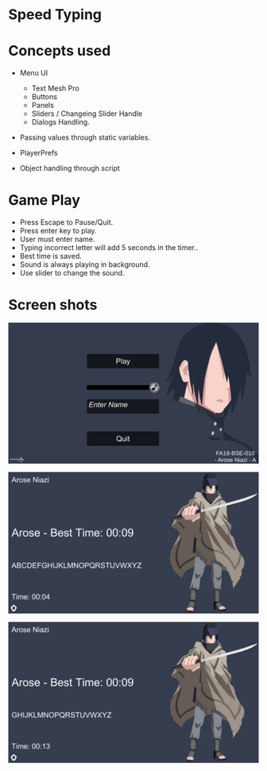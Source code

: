 # Speed Typing 

# Concepts used

-   Menu UI
    - Text Mesh Pro
    - Buttons
    - Panels
    - Sliders / Changeing Slider Handle
    - Dialogs Handling.

- Passing values through static variables.
- PlayerPrefs
- Object handling through script

# Game Play

-   Press Escape to Pause/Quit.
-   Press enter key to play.
-   User must enter name. 
-   Typing incorrect letter will add 5 seconds in the timer.. 
-   Best time is saved.
-   Sound is always playing in background.
-   Use slider to change the sound.

# Screen shots

![](https://raw.githubusercontent.com/Arose-Niazi/Speed-Typing-Unity-Sessional-1/main/Screens/1.png)

![](https://raw.githubusercontent.com/Arose-Niazi/Speed-Typing-Unity-Sessional-1/main/Screens/2.png)

![](https://raw.githubusercontent.com/Arose-Niazi/Speed-Typing-Unity-Sessional-1/main/Screens/3.png)


